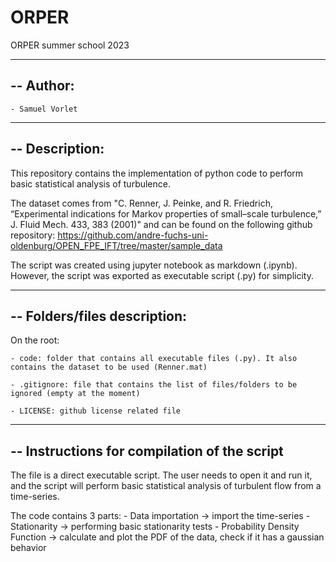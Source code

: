 # ORPER
ORPER summer school 2023

------------------------------------------------------
-- Author:
------------------------------------------------------

	- Samuel Vorlet

------------------------------------------------------
-- Description: 
------------------------------------------------------
This repository contains the implementation of python code to perform basic statistical analysis of turbulence.

The dataset comes from "C. Renner, J. Peinke, and R. Friedrich, “Experimental indications for Markov
properties of small–scale turbulence,” J. Fluid Mech. 433, 383 (2001)" and can be found on the following github repository: 
https://github.com/andre-fuchs-uni-oldenburg/OPEN_FPE_IFT/tree/master/sample_data

The script was created using jupyter notebook as markdown (.ipynb). However, the script was exported as executable script (.py) for simplicity.

------------------------------------------------------
-- Folders/files description:
------------------------------------------------------
On the root:

	- code: folder that contains all executable files (.py). It also contains the dataset to be used (Renner.mat) 

	- .gitignore: file that contains the list of files/folders to be ignored (empty at the moment)

	- LICENSE: github license related file

------------------------------------------------------
-- Instructions for compilation of the script
------------------------------------------------------

The file is a direct executable script. The user needs to open it and run it, and the script will perform basic statistical analysis of turbulent flow from a time-series.

The code contains 3 parts:
	- Data importation -> import the time-series
	- Stationarity -> performing basic stationarity tests
	- Probability Density Function -> calculate and plot the PDF of the data, check if it has a gaussian behavior